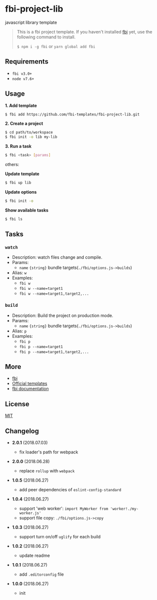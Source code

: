 # fbi-project-lib

javascript library template

> This is a fbi project template. If you haven't installed [fbi](https://github.com/AlloyTeam/fbi) yet, use the following command to install.
>
> `$ npm i -g fbi` or `yarn global add fbi`

## Requirements

- `fbi v3.0+`
- `node v7.6+`

## Usage

**1. Add template**

```bash
$ fbi add https://github.com/fbi-templates/fbi-project-lib.git  
```

**2. Create a project**

```bash
$ cd path/to/workspace
$ fbi init -o lib my-lib  
```

**3. Run a task**

```bash
$ fbi <task> [params]
```

others:

**Update template**

```bash
$ fbi up lib  
```

**Update options**

```bash
$ fbi init -o  
```

**Show available tasks**

```bash
$ fbi ls
```

## Tasks

### `watch`

- Description: watch files change and compile.
- Params:
  - `name` `{string}` bundle targets(`./fbi/options.js->builds`)
- Alias: `w`
- Examples:
  - `fbi w`
  - `fbi w --name=target1`
  - `fbi w --name=target1,target2,...`

### `build`

- Description: Build the project on production mode.
- Params:
  - `name` `{string}` bundle targets(`./fbi/options.js->builds`)
- Alias: `p`
- Examples:
  - `fbi p`
  - `fbi p --name=target1`
  - `fbi p --name=target1,target2,...`

## More

- [fbi](https://github.com/AlloyTeam/fbi)
- [Official templates](https://github.com/fbi-templates)
- [fbi documentation](https://neikvon.gitbooks.io/fbi/content/)

## License

[MIT](https://opensource.org/licenses/MIT)

## Changelog

- **2.0.1** (2018.07.03)

  - fix loader's path for webpack

- **2.0.0** (2018.06.28)

  - replace `rollup` with `webpack` 

- **1.0.5** (2018.06.27)

  - add peer dependencies of `eslint-config-standard`

- **1.0.4** (2018.06.27)

  - support 'web worker': `import MyWorker from 'worker!./my-worker.js'`
  - support file copy: `./fbi/options.js->copy`

- **1.0.3** (2018.06.27)

  - support turn on/off `uglify` for each build

- **1.0.2** (2018.06.27)

  - update readme

- **1.0.1** (2018.06.27)

  - add `.editorconfig` file

- **1.0.0** (2018.06.27)
  - init
